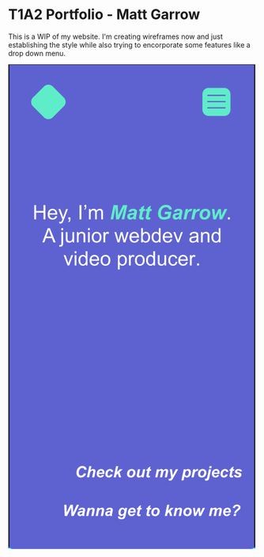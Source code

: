 # T1A2 Portfolio - Matt Garrow

This is a WIP of my website. I'm creating wireframes now and just establishing the style while also trying to encorporate some features like a drop down menu.

![Wireframe WIP](./images/WIP%20Index%20wireframe.png)
